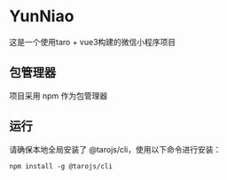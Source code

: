 # YunNiao
这是一个使用taro + vue3构建的微信小程序项目

## 包管理器
项目采用 npm 作为包管理器

## 运行
请确保本地全局安装了 @tarojs/cli，使用以下命令进行安装：
```
npm install -g @tarojs/cli
```
